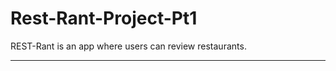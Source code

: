 # Rest-Rant-Project-Pt1

REST-Rant is an app where users can review restaurants.

<!-- | Method | Path | Purpose |
| ------ | ---- | ------- |
| GET    | /    | Homepage |
|GET | /places/ | List all places | -->

---

<!-- 1. As a developer, I need to request data from the server about a specific place so I can populate the places detail page
2. As a user, I need a place to view the specific detail of one of my pages on a new JSX page, so I can use the app
3. As a user, I need to edit a place using a new place editing form page, so I can change the data for one of my existing places

---

| Method | Path | Purpose |
| ------ | ---- | ------- |
| GET    | /    | Homepage |
| GET | /places/ | Places index page |
| POST | /places | Create new place |
| GET | /places/new | Form page for creating a new place |
| GET | /places/:id | Details about a particular place |
| PUT | /places/:id | Update a particular place |
| GET | /places/:id/edit | Form page for editing an existing place |
| DELETE | /places/:id | Delete a particular place |
|POST | /places/:id/rant | Create a rant(comment) about a particular place |
| DELETE | /places/:id/rant/:rantId | Delete a rant(comment) about a particular place |
| GET | * | 404 page(matches any route not defined above)

---

| Name | City | State | Cuisine |
| ---- | ---- | ----- | ------- |
| Ni Asian | Raleigh | NC | Japanese |
|| Raleigh | NC ||
|| Raleigh | NC ||
|| Raleigh | NC ||
|| Raleigh | NC || -->